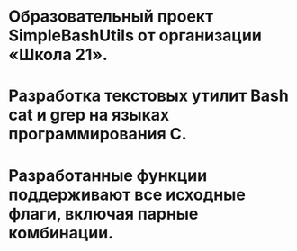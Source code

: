 # Образовательный проект SimpleBashUtils от организации «Школа 21».
# Разработка текстовых утилит Bash cat и grep на языках программирования C. 
# Разработанные функции поддерживают все исходные флаги, включая парные комбинации.

